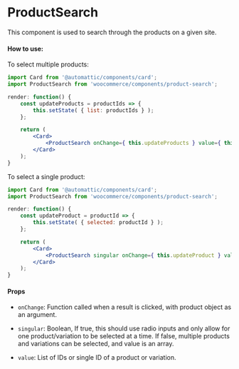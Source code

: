 ProductSearch
=============

This component is used to search through the products on a given site.

#### How to use:

To select multiple products:

```jsx
import Card from '@automattic/components/card';
import ProductSearch from 'woocommerce/components/product-search';

render: function() {
	const updateProducts = productIds => {
		this.setState( { list: productIds } );
	};

	return (
		<Card>
			<ProductSearch onChange={ this.updateProducts } value={ this.state.list } />
		</Card>
	);
}
```

To select a single product:

```jsx
import Card from '@automattic/components/card';
import ProductSearch from 'woocommerce/components/product-search';

render: function() {
	const updateProduct = productId => {
		this.setState( { selected: productId } );
	};

	return (
		<Card>
			<ProductSearch singular onChange={ this.updateProduct } value={ this.state.selected } />
		</Card>
	);
}
```

#### Props

* `onChange`: Function called when a result is clicked, with product object as an argument.

* `singular`: Boolean, If true, this should use radio inputs and only allow for one product/variation to be selected at a time. If false, multiple products and variations can be selected, and value is an array.

* `value`: List of IDs or single ID of a product or variation.
